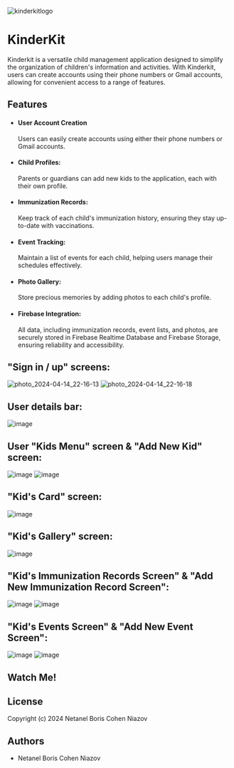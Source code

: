
![kinderkitlogo](https://github.com/NetanelBCN/KinderKit/assets/134021385/22528331-0e23-453c-8808-99481bc3544f)


# KinderKit 

Kinderkit is a versatile child management application designed to simplify the organization of children's information and activities. With Kinderkit, users can create accounts using their phone numbers or Gmail accounts, allowing for convenient access to a range of features.


## Features

- #### User Account Creation
  Users can easily create accounts using either their    phone numbers or Gmail accounts.


- #### Child Profiles:
  Parents or guardians can add new kids to the application, each with their own profile.
- #### Immunization Records:
  Keep track of each child's immunization history, ensuring they stay up-to-date with vaccinations.

- #### Event Tracking:
  Maintain a list of events for each child, helping users manage their schedules effectively.

- #### Photo Gallery:
  Store precious memories by adding photos to each child's profile.

- #### Firebase Integration:
  All data, including immunization records, event lists, and photos, are securely stored in Firebase Realtime Database and Firebase Storage, ensuring reliability and accessibility.



## "Sign in / up" screens:

![photo_2024-04-14_22-16-13](https://github.com/NetanelBCN/KinderKit/assets/134021385/7be54042-03d7-472a-9dd0-ac0fcc417c5d)
![photo_2024-04-14_22-16-18](https://github.com/NetanelBCN/KinderKit/assets/134021385/562b5d2b-6c2e-4b7c-a871-c4c308008676)

## User details bar:

![image](https://github.com/NetanelBCN/KinderKit/assets/134021385/e30e8d7e-bef2-4c47-8cd0-346a0a9ca53e)

## User "Kids Menu" screen & "Add New Kid" screen:

![image](https://github.com/NetanelBCN/KinderKit/assets/134021385/90f22f29-d074-46db-a726-d8de6cc378d6)
![image](https://github.com/NetanelBCN/KinderKit/assets/134021385/b61d3552-036e-4c41-b181-ec792e40043c)

## "Kid's Card" screen:

![image](https://github.com/NetanelBCN/KinderKit/assets/134021385/b0b59fc8-d058-4c41-af52-03c3ea60efc8)

## "Kid's Gallery" screen:

![image](https://github.com/NetanelBCN/KinderKit/assets/134021385/437bd244-69d5-4a38-893a-e0c34cf64ae1)

## "Kid's Immunization Records Screen" & "Add New Immunization Record Screen":

![image](https://github.com/NetanelBCN/KinderKit/assets/134021385/3872f228-d462-4c13-ba97-ea9c7cb7e8e7)
![image](https://github.com/NetanelBCN/KinderKit/assets/134021385/b419adb8-0a4c-4fae-9167-3aaf5a3b0329)

## "Kid's Events Screen" & "Add New Event Screen":

![image](https://github.com/NetanelBCN/KinderKit/assets/134021385/27f685d8-74e2-4b9a-8233-5014e6651acc)
![image](https://github.com/NetanelBCN/KinderKit/assets/134021385/9b1100e8-3272-45bf-8807-68b166d4b7a6)



## Watch Me!

## License

Copyright (c) 2024 Netanel Boris Cohen Niazov 


## Authors

- Netanel Boris Cohen Niazov 


